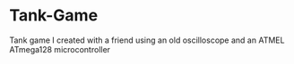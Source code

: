 # Tank-Game
Tank game I created with a friend using an old oscilloscope and an ATMEL ATmega128 microcontroller
